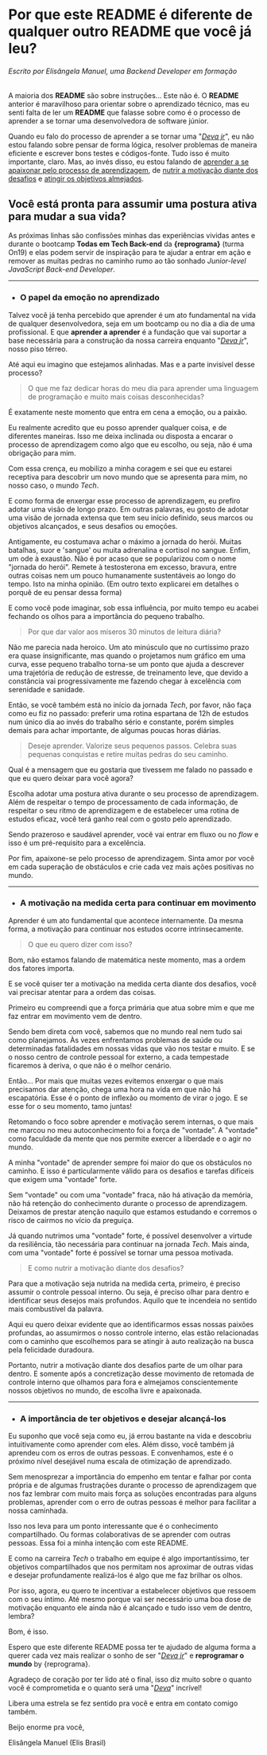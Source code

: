 # Por que este README é diferente de qualquer outro README que você já leu?

###### Escrito por Elisângela Manuel, uma *Backend Developer* em formação

A maioria dos **README** são sobre instruções... Este não é. O **README** anterior é maravilhoso para orientar sobre o aprendizado técnico, mas eu senti falta de ler um **README** que falasse sobre como é o processo de aprender a se tornar uma desenvolvedora de software júnior.  

Quando eu falo do processo de aprender a se tornar uma "<u>*Deva jr*</u>", eu não estou falando sobre pensar de forma lógica, resolver problemas de maneira eficiente e escrever bons testes e códigos-fonte. Tudo isso é muito importante, claro. Mas, ao invés disso, eu estou falando de <u>aprender a se apaixonar pelo processo de aprendizagem</u>, de <u>nutrir a motivação diante dos desafios</u> e <u>atingir os objetivos almejados</u>.

## Você está pronta para assumir uma postura ativa para mudar a sua vida?

As próximas linhas são confissões minhas das experiências vividas antes e durante o bootcamp **Todas em Tech Back-end** da **{reprograma}** (turma On19) e elas podem servir de inspiração para te ajudar a entrar em ação e remover as muitas pedras no caminho rumo ao tão sonhado *Junior-level JavaScript Back-end Developer*.

------

- ### O papel da emoção no aprendizado

Talvez você já tenha percebido que aprender é um ato fundamental na vida de qualquer desenvolvedora, seja em um bootcamp ou no dia a dia de uma profissional. E que **aprender a aprender** é a fundação que vai suportar a base necessária para a construção da nossa carreira enquanto "*<u>Deva jr</u>*", nosso piso térreo. 

Até aqui eu imagino que estejamos alinhadas. Mas e a parte invisível desse processo? 

> O que me faz dedicar horas do meu dia para aprender uma linguagem de programação e muito mais coisas desconhecidas?

É exatamente neste momento que entra em cena a emoção, ou a paixão. 

Eu realmente acredito que eu posso aprender qualquer coisa, e de diferentes maneiras. Isso me deixa inclinada ou disposta a encarar o processo de aprendizagem como algo que eu escolho, ou seja, não é uma obrigação para mim. 

Com essa crença, eu mobilizo a minha coragem e sei que eu estarei receptiva para descobrir um novo mundo que se apresenta para mim, no nosso caso, o mundo *Tech*. 

E como forma de enxergar esse processo de aprendizagem, eu prefiro adotar uma visão de longo prazo. Em outras palavras, eu gosto de adotar uma visão de jornada extensa que tem seu início definido, seus marcos ou objetivos alcançados, e seus desafios ou emoções.

Antigamente, eu costumava achar o máximo a jornada do herói. Muitas batalhas, suor e 'sangue' ou muita adrenalina e cortisol no sangue. Enfim, um ode à exaustão. Não é por acaso que se popularizou com o nome "jornada do herói". Remete à testosterona em excesso, bravura, entre outras coisas nem um pouco humanamente sustentáveis ao longo do tempo. Isto na minha opinião. (Em outro texto explicarei em detalhes o porquê de eu pensar dessa forma) 

E como você pode imaginar, sob essa influência, por muito tempo eu acabei fechando os olhos para a importância do pequeno trabalho. 

> Por que dar valor aos míseros 30 minutos de leitura diária? 

Não me parecia nada heroico. Um ato minúsculo que no curtíssimo prazo era quase insignificante, mas quando o projetamos num gráfico em uma curva, esse pequeno trabalho torna-se um ponto que ajuda a descrever uma trajetória de redução de estresse, de treinamento leve, que devido a constância vai progressivamente me fazendo chegar à excelência com serenidade e sanidade.

Então, se você também está no início da jornada *Tech*, por favor, não faça como eu fiz no passado: preferir uma rotina espartana de 12h de estudos num único dia ao invés do trabalho sério e constante, porém simples demais para achar importante, de algumas poucas horas diárias.

> Deseje aprender. Valorize seus pequenos passos. Celebra suas pequenas conquistas e retire muitas pedras do seu caminho.

Qual é a mensagem que eu gostaria que tivessem me falado no passado e que eu quero deixar para você agora?

Escolha adotar uma postura ativa durante o seu processo de aprendizagem. Além de respeitar o tempo de processamento de cada informação, de respeitar o seu ritmo de aprendizagem e de estabelecer uma rotina de estudos eficaz, você terá ganho real com o gosto pelo aprendizado. 

Sendo prazeroso e saudável aprender, você vai entrar em fluxo ou no *flow* e isso é um pré-requisito para a excelência. 

Por fim, apaixone-se pelo processo de aprendizagem. Sinta amor por você em cada superação de obstáculos e crie cada vez mais ações positivas no mundo. 

------

- ### A motivação na medida certa para continuar em movimento

Aprender é um ato fundamental que acontece internamente. Da mesma forma, a motivação para continuar nos estudos ocorre intrinsecamente. 

> O que eu quero dizer com isso? 

Bom, não estamos falando de matemática neste momento, mas a ordem dos fatores importa.

E se você quiser ter a motivação na medida certa diante dos desafios, você vai precisar atentar para a ordem das coisas.

Primeiro eu compreendi que a força primária que atua sobre mim e que me faz entrar em movimento vem de dentro. 

Sendo bem direta com você, sabemos que no mundo real nem tudo sai como planejamos. Às vezes enfrentamos problemas de saúde ou determinadas fatalidades em nossas vidas que vão nos testar e muito. E se o nosso centro de controle pessoal for externo, a cada tempestade ficaremos à deriva, o que não é o melhor cenário. 

Então... Por mais que muitas vezes evitemos enxergar o que mais precisamos dar atenção, chega uma hora na vida em que não há escapatória. Esse é o ponto de inflexão ou momento de virar o jogo. E se esse for o seu momento, tamo juntas!

Retomando o foco sobre aprender e motivação serem internas, o que mais me marcou no meu autoconhecimento foi a força de "vontade". A "vontade" como faculdade da mente que nos permite exercer a liberdade e o agir no mundo.

A minha "vontade" de aprender sempre foi maior do que os obstáculos no caminho. E isso é particularmente válido para os desafios e tarefas difíceis que exigem uma "vontade" forte.

Sem "vontade" ou com uma "vontade" fraca, não há ativação da memória, não há retenção do conhecimento durante o processo de aprendizagem. Deixamos de prestar atenção naquilo que estamos estudando e corremos o risco de cairmos no vício da preguiça.

Já quando nutrimos uma "vontade" forte, é possível desenvolver a virtude da resiliência, tão necessária para continuar na jornada *Tech*. Mais ainda, com uma "vontade" forte é possível se tornar uma pessoa motivada.

> E como nutrir a motivação diante dos desafios?

Para que a motivação seja nutrida na medida certa, primeiro, é preciso assumir o controle pessoal interno. Ou seja, é preciso olhar para dentro e identificar seus desejos mais profundos. Aquilo que te incendeia no sentido mais combustível da palavra. 

Aqui eu quero deixar evidente que ao identificarmos essas nossas paixões profundas, ao assumirmos o nosso controle interno, elas estão relacionadas com o caminho que escolhemos para se atingir à auto realização na busca pela felicidade duradoura.

Portanto, nutrir a motivação diante dos desafios parte de um olhar para dentro. E somente após a concretização desse movimento de retomada de controle interno que olhamos para fora e almejamos conscientemente nossos objetivos no mundo, de escolha livre e apaixonada.

------

- ### A importância de ter objetivos e desejar alcançá-los

Eu suponho que você seja como eu, já errou bastante na vida e descobriu intuitivamente como aprender com eles. Além disso, você também já aprendeu com os erros de outras pessoas. E convenhamos, este é o próximo nível desejável numa escala de otimização de aprendizado.

Sem menosprezar a importância do empenho em tentar e falhar por conta própria e de algumas frustrações durante o processo de aprendizagem que nos faz lembrar com muito mais força as soluções encontradas para alguns problemas, aprender com o erro de outras pessoas é melhor para facilitar a nossa caminhada.

Isso nos leva para um ponto interessante que é o conhecimento compartilhado. Ou formas colaborativas de se aprender com outras pessoas. Essa foi a minha intenção com este README.

E como na carreira *Tech* o trabalho em equipe é algo importantíssimo, ter objetivos compartilhados que nos permitam nos aproximar de outras vidas e desejar profundamente realizá-los é algo que me faz brilhar os olhos.

Por isso, agora, eu quero te incentivar a estabelecer objetivos que ressoem com o seu íntimo. Até mesmo porque vai ser necessário uma boa dose de motivação enquanto ele ainda não é alcançado e tudo isso vem de dentro, lembra?

Bom, é isso. 

Espero que este diferente README possa ter te ajudado de alguma forma a querer cada vez mais realizar o sonho de ser "*<u>Deva jr</u>*" e **reprogramar o mundo** by {reprograma}.

Agradeço de coração por ter lido até o final, isso diz muito sobre o quanto você é comprometida e o quanto será uma "*<u>Deva</u>*" incrível!

Libera uma estrela se fez sentido pra você e entra em contato comigo também.

Beijo enorme pra você,

Elisângela Manuel (Elis Brasil)

